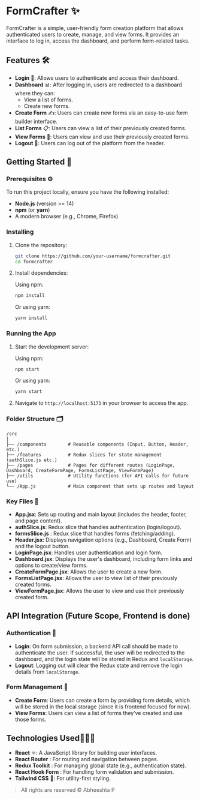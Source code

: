 # FormCrafter ✨

FormCrafter is a simple, user-friendly form creation platform that allows authenticated users to create, manage, and view forms. It provides an interface to log in, access the dashboard, and perform form-related tasks.

## Features 🛠️

- **Login** 🔑: Allows users to authenticate and access their dashboard.
- **Dashboard** 📊: After logging in, users are redirected to a dashboard where they can:
  - View a list of forms.
  - Create new forms.
- **Create Form** ✍️: Users can create new forms via an easy-to-use form builder interface.
- **List Forms** 📋: Users can view a list of their previously created forms.
- **View Forms** 👀: Users can view and use their previously created forms.
- **Logout** 🚪: Users can log out of the platform from the header.

## Getting Started 🚀

### Prerequisites ⚙️

To run this project locally, ensure you have the following installed:

- **Node.js** (version >= 14)
- **npm** (or **yarn**)
- A modern browser (e.g., Chrome, Firefox)

### Installing 

1. Clone the repository:

   ```bash
   git clone https://github.com/your-username/formcrafter.git
   cd formcrafter
   ```

2. Install dependencies:

   Using npm:
   ```bash
   npm install
   ```

   Or using yarn:
   ```bash
   yarn install
   ```

### Running the App 

1. Start the development server:

   Using npm:
   ```bash
   npm start
   ```

   Or using yarn:
   ```bash
   yarn start
   ```

2. Navigate to `http://localhost:5173` in your browser to access the app.

### Folder Structure 🗂️

```
/src
│
├── /components        # Reusable components (Input, Button, Header, etc.)
├── /features          # Redux slices for state management (authSlice.js etc.)
├── /pages             # Pages for different routes (LoginPage, Dashboard, CreateFormPage, FormsListPage, ViewFormPage)
├── /utils             # Utility functions (for API calls for future use)
└── /App.js            # Main component that sets up routes and layout
```

### Key Files 📃

- **App.jsx**: Sets up routing and main layout (includes the header, footer, and page content).
- **authSlice.js**: Redux slice that handles authentication (login/logout).
- **formsSlice.js** :  Redux slice that handles forms (fetching/adding).
- **Header.jsx**: Displays navigation options (e.g., Dashboard, Create Form) and the logout button.
- **LoginPage.jsx**: Handles user authentication and login form.
- **Dashboard.jsx**: Displays the user's dashboard, including form links and options to create/view forms.
- **CreateFormPage.jsx**: Allows the user to create a new form.
- **FormsListPage.jsx**: Allows the user to view list of their previously created forms.
- **ViewFormPage.jsx**: Allows the user to view and use their previously created form.

## API Integration (Future Scope, Frontend is done) 

### Authentication 🔐

- **Login**: On form submission, a backend API call should be made to authenticate the user. If successful, the user will be redirected to the dashboard, and the login state will be stored in Redux and `localStorage`.
- **Logout**: Logging out will clear the Redux state and remove the login details from `localStorage`.

### Form Management 📝

- **Create Form**: Users can create a form by providing form details, which will be stored in the local storage (since it is frontend focused for now).
- **View Forms**: Users can view a list of forms they’ve created and use those forms.

## Technologies Used👩🏻‍💻

- **React** ⚛️: A JavaScript library for building user interfaces.
- **React Router** : For routing and navigation between pages.
- **Redux Toolkit** : For managing global state (e.g., authentication state).
- **React Hook Form** : For handling form validation and submission.
- **Tailwind CSS** 🎨: For utility-first styling.

> All rights are reserved &copy; Abheeshta P
